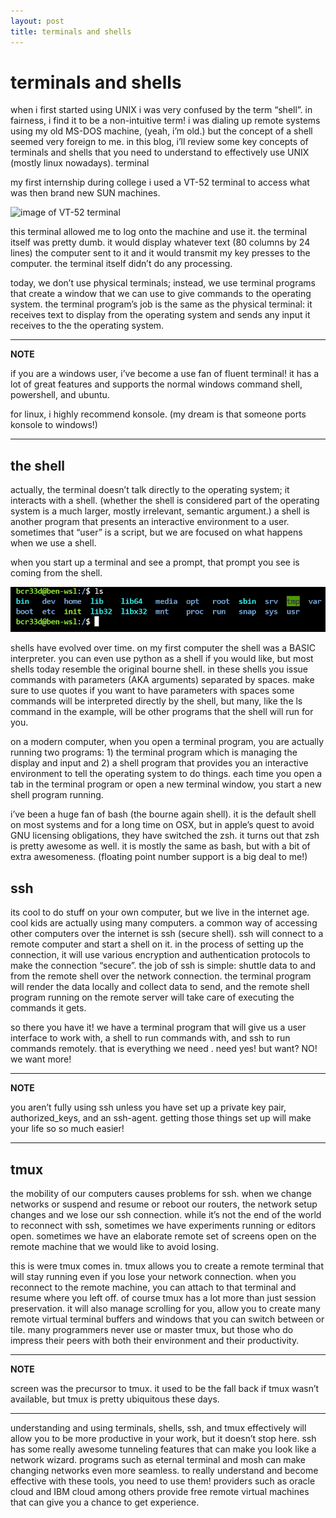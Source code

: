 ```yaml
---
layout: post
title: terminals and shells
---
```


# terminals and shells

when i first started using UNIX i was very confused by the term “shell”. in fairness, i find it to be a non-intuitive term! i was dialing up remote systems using my old MS-DOS machine, (yeah, i’m old.) but the concept of a shell seemed very foreign to me. in this blog, i’ll review some key concepts of terminals and shells that you need to understand to effectively use UNIX (mostly linux nowadays).
terminal

my first internship during college i used a VT-52 terminal to access what was then brand new SUN machines.

![image of VT-52 terminal](https://commons.wikimedia.org/wiki/File:Terminal-dec-vt52.jpg#/media/File:Terminal-dec-vt52.jpg)

this terminal allowed me to log onto the machine and use it. the terminal itself was pretty dumb. it would display whatever text (80 columns by 24 lines) the computer sent to it and it would transmit my key presses to the computer. the terminal itself didn’t do any processing.

today, we don’t use physical terminals; instead, we use terminal programs that create a window that we can use to give commands to the operating system. the terminal program’s job is the same as the physical terminal: it receives text to display from the operating system and sends any input it receives to the the operating system.

---
**NOTE**

if you are a windows user, i’ve become a use fan of fluent terminal! it has a lot of great features and supports the normal windows command shell, powershell, and ubuntu.

for linux, i highly recommend konsole. (my dream is that someone ports konsole to windows!)

---

## the shell

actually, the terminal doesn’t talk directly to the operating system; it interacts with a shell. (whether the shell is considered part of the operating system is a much larger, mostly irrelevant, semantic argument.) a shell is another program that presents an interactive environment to a user. sometimes that “user” is a script, but we are focused on what happens when we use a shell.

when you start up a terminal and see a prompt, that prompt you see is coming from the shell.

![shell with ls command](/assets/shell.png)

shells have evolved over time. on my first computer the shell was a BASIC interpreter. you can even use python as a shell if you would like, but most shells today resemble the original bourne shell. in these shells you issue commands with parameters (AKA arguments) separated by spaces. make sure to use quotes if you want to have parameters with spaces   some commands will be interpreted directly by the shell, but many, like the ls command in the example, will be other programs that the shell will run for you.

on a modern computer, when you open a terminal program, you are actually running two programs: 1) the terminal program which is managing the display and input and 2) a shell program that provides you an interactive environment to tell the operating system to do things. each time you open a tab in the terminal program or open a new terminal window, you start a new shell program running.

i’ve been a huge fan of bash (the bourne again shell). it is the default shell on most systems and for a long time on OSX, but in apple’s quest to avoid GNU licensing obligations, they have switched the zsh. it turns out that zsh is pretty awesome as well. it is mostly the same as bash, but with a bit of extra awesomeness. (floating point number support is a big deal to me!)

## ssh

its cool to do stuff on your own computer, but we live in the internet age. cool kids are actually using many computers. a common way of accessing other computers over the internet is ssh (secure shell). ssh will connect to a remote computer and start a shell on it. in the process of setting up the connection, it will use various encryption and authentication protocols to make the connection “secure”. the job of ssh is simple: shuttle data to and from the remote shell over the network connection. the terminal program will render the data locally and collect data to send, and the remote shell program running on the remote server will take care of executing the commands it gets.

so there you have it! we have a terminal program that will give us a user interface to work with, a shell to run commands with, and ssh to run commands remotely. that is everything we need . need yes! but want? NO! we want more!

---
**NOTE**

you aren’t fully using ssh unless you have set up a private key pair, authorized_keys, and an ssh-agent. getting those things set up will make your life so so much easier!

---

## tmux

the mobility of our computers causes problems for ssh. when we change networks or suspend and resume or reboot our routers, the network setup changes and we lose our ssh connection. while it’s not the end of the world to reconnect with ssh, sometimes we have experiments running or editors open. sometimes we have an elaborate remote set of screens open on the remote machine that we would like to avoid losing.

this is were tmux comes in. tmux allows you to create a remote terminal that will stay running even if you lose your network connection. when you reconnect to the remote machine, you can attach to that terminal and resume where you left off. of course tmux has a lot more than just session preservation. it will also manage scrolling for you, allow you to create many remote virtual terminal buffers and windows that you can switch between or tile. many programmers never use or master tmux, but those who do impress their peers with both their environment and their productivity.

---
**NOTE**

screen was the precursor to tmux. it used to be the fall back if tmux wasn’t available, but tmux is pretty ubiquitous these days.

---

understanding and using terminals, shells, ssh, and tmux effectively will allow you to be more productive in your work, but it doesn’t stop here. ssh has some really awesome tunneling features that can make you look like a network wizard. programs such as eternal terminal and mosh can make changing networks even more seamless. to really understand and become effective with these tools, you need to use them! providers such as oracle cloud and IBM cloud among others provide free remote virtual machines that can give you a chance to get experience.
